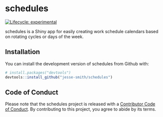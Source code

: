 
# schedules

<!-- badges: start -->
[![Lifecycle: experimental](https://img.shields.io/badge/lifecycle-experimental-orange.svg)](https://www.tidyverse.org/lifecycle/#experimental)
<!-- badges: end -->

schedules is a Shiny app for easily creating work schedule calendars based on
rotating cycles or days of the week.

## Installation

You can install the development version of schedules from Github with:

``` r
# install.packages("devtools")
devtools::install_github("jesse-smith/schedules")
```

## Code of Conduct
  
  Please note that the schedules project is released with a [Contributor Code of Conduct](https://contributor-covenant.org/version/2/0/CODE_OF_CONDUCT.html). By contributing to this project, you agree to abide by its terms.
